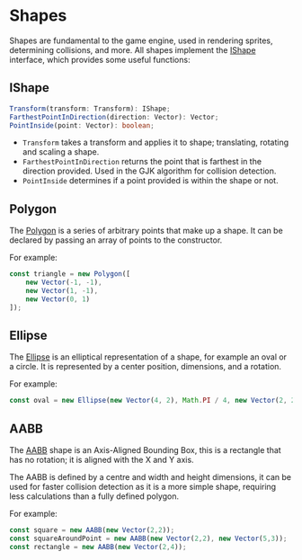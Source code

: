 # Shapes

Shapes are fundamental to the game engine, used in rendering sprites,
determining collisions, and more. All shapes implement the [IShape] interface,
which provides some useful functions:

## IShape

```typescript
Transform(transform: Transform): IShape;
FarthestPointInDirection(direction: Vector): Vector;
PointInside(point: Vector): boolean;
```

- `Transform` takes a transform and applies it to shape; translating, rotating
  and scaling a shape.
- `FarthestPointInDirection` returns the point that is farthest in the direction
  provided. Used in the GJK algorithm for collision detection.
- `PointInside` determines if a point provided is within the shape or not.

## Polygon

The [Polygon] is a series of arbitrary points that make up a shape. It can be
declared by passing an array of points to the constructor.

For example:

```typescript
const triangle = new Polygon([
    new Vector(-1, -1),
    new Vector(1, -1),
    new Vector(0, 1)
]);
```

## Ellipse

The [Ellipse] is an elliptical representation of a shape, for example an oval or
a circle. It is represented by a center position, dimensions, and a rotation.

For example:

```typescript
const oval = new Ellipse(new Vector(4, 2), Math.PI / 4, new Vector(2, 2));
```

## AABB

The [AABB] shape is an Axis-Aligned Bounding Box, this is a rectangle that has
no rotation; it is aligned with the X and Y axis.

The AABB is defined by a centre and width and height dimensions, it can be
used for faster collision detection as it is a more simple shape, requiring
less calculations than a fully defined polygon.

For example:

```typescript
const square = new AABB(new Vector(2,2));
const squareAroundPoint = new AABB(new Vector(2,2), new Vector(5,3));
const rectangle = new AABB(new Vector(2,4));
```

[IShape]: ../../reference/interfaces/ishape
[Polygon]: ../../reference/classes/polygon
[Ellipse]: ../../reference/classes/ellipse
[AABB]: ../../reference/classes/aabb
